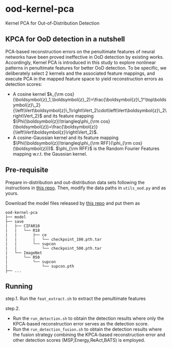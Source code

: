 # ood-kernel-pca
Kernel PCA for Out-of-Distribution Detection

## KPCA for OoD detection in a nutshell

PCA-based reconstruction errors on the penultimate features of neural networks have been proved ineffective in OoD detection by existing works.
Accordingly, Kernel PCA is introduced in this study to explore nonlinear patterns in penultimate features for better OoD detection.
To be specific, we deliberately select 2 kernels and the associated feature mappings, and execute PCA in the mapped feature space to yield reconstruction errors as detection scores:
- A cosine kernel $k_{\rm cos}(\boldsymbol{z}_1,\boldsymbol{z}_2)=\frac{\boldsymbol{z}\_1^\top\boldsymbol{z}\_2}{\left\Vert\boldsymbol{z}\_1\right\Vert_2\cdot\left\Vert\boldsymbol{z}\_2\right\Vert_2}$ and its feature mapping $\Phi(\boldsymbol{z})\triangleq\phi_{\rm cos}(\boldsymbol{z})=\frac{\boldsymbol{z}}{\left\Vert\boldsymbol{z}\right\Vert_2}$.
- A cosine-Gaussian kernel and its feature mapping $\Phi(\boldsymbol{z})\triangleq\phi_{\rm RFF}(\phi_{\rm cos}(\boldsymbol{z}))$. $\phi_{\rm RFF}$ is the Random Fourier Features mapping w.r.t. the Gaussian kernel.


## Pre-requisite
Prepare in-distribution and out-distribution data sets following the instructions in [this repo](https://github.com/deeplearning-wisc/knn-ood).
Then, modify the data paths in `utils_ood.py` and as yours.

Download the model files released by [this repo](https://github.com/deeplearning-wisc/knn-ood) and put them as
```
ood-kernel-pca
├── model
├── save
|   ├── CIFAR10
|   |   └── R18
|   |       ├── ce
|   |       |   └── checkpoint_100.pth.tar
|   |       └── supcon
|   |           └── checkpoint_500.pth.tar
|   └── ImageNet
|       └── R50
|           └── supcon
|               └── supcon.pth
├── ...
```

## Running
step.1. Run the `feat_extract.sh` to extract the penultimate features

step.2. 
- Run the `run_detection.sh` to obtain the detection results where only the KPCA-based reconstruction error serves as the detection score. 
- Run the `run_detection_fusion.sh` to obtain the detection results where the fusion strategy combining the KPCA-based reconstruction error and other detection scores (MSP,Energy,ReAct,BATS) is employed.